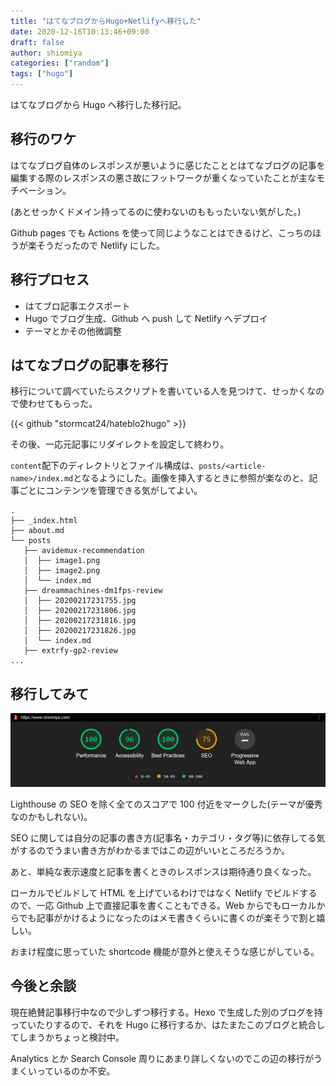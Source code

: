 ```yaml
---
title: "はてなブログからHugo+Netlifyへ移行した"
date: 2020-12-16T10:13:46+09:00
draft: false
author: shiomiya
categories: ["random"]
tags: ["hugo"]
---
```


はてなブログから Hugo へ移行した移行記。

## 移行のワケ

はてなブログ自体のレスポンスが悪いように感じたこととはてなブログの記事を編集する際のレスポンスの悪さ故にフットワークが重くなっていたことが主なモチベーション。

(あとせっかくドメイン持ってるのに使わないのももったいない気がした。)

Github pages でも Actions を使って同じようなことはできるけど、こっちのほうが楽そうだったので Netlify にした。

## 移行プロセス

- はてブロ記事エクスポート
- Hugo でブログ生成、Github へ push して Netlify へデプロイ
- テーマとかその他微調整

## はてなブログの記事を移行

移行について調べていたらスクリプトを書いている人を見つけて、せっかくなので使わせてもらった。

{{< github "stormcat24/hateblo2hugo" >}}

その後、一応元記事にリダイレクトを設定して終わり。

`content`配下のディレクトリとファイル構成は、`posts/<article-name>/index.md`となるようにした。画像を挿入するときに参照が楽なのと、記事ごとにコンテンツを管理できる気がしてよい。

```
.
├── _index.html
├── about.md
└── posts
   ├── avidemux-recommendation
   │  ├── image1.png
   │  ├── image2.png
   │  └── index.md
   ├── dreammachines-dm1fps-review
   │  ├── 20200217231755.jpg
   │  ├── 20200217231806.jpg
   │  ├── 20200217231816.jpg
   │  ├── 20200217231826.jpg
   │  └── index.md
   ├── extrfy-gp2-review
...
```

## 移行してみて

![](Lighthouse-Report.png)

Lighthouse の SEO を除く全てのスコアで 100 付近をマークした(テーマが優秀なのかもしれない)。

SEO に関しては自分の記事の書き方(記事名・カテゴリ・タグ等)に依存してる気がするのでうまい書き方がわかるまではこの辺がいいところだろうか。

あと、単純な表示速度と記事を書くときのレスポンスは期待通り良くなった。

ローカルでビルドして HTML を上げているわけではなく Netlify でビルドするので、一応 Github 上で直接記事を書くこともできる。Web からでもローカルからでも記事がかけるようになったのはメモ書きくらいに書くのが楽そうで割と嬉しい。

おまけ程度に思っていた shortcode 機能が意外と使えそうな感じがしている。

## 今後と余談

現在絶賛記事移行中なので少しずつ移行する。Hexo で生成した別のブログを持っていたりするので、それを Hugo に移行するか、はたまたこのブログと統合してしまうかちょっと検討中。

Analytics とか Search Console 周りにあまり詳しくないのでこの辺の移行がうまくいっているのか不安。
